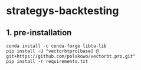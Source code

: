 # strategys-backtesting

## 1. pre-installation
```
conda install -c conda-forge libta-lib
pip install -U "vectorbtpro[base] @ git+https://github.com/polakowo/vectorbt.pro.git"
pip install -r requirements.txt
```